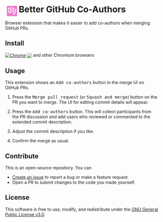 # <img src="resources/store-icon.svg" alt="" align="left" width="45"> Better GitHub Co-Authors

Browser extension that makes it easier to add co-authors when merging GitHub PRs.

## Install

[link-chrome]: https://chrome.google.com/webstore/detail/better-github-co-authors/nkemoipciaomkemfjbhfbcokpacdofnb 'Version published on Chrome Web Store'
<!-- [link-firefox]: https://addons.mozilla.org/firefox/addon/better-github-co-authors/ 'Version published on Mozilla Add-ons' -->

[<img src="https://raw.githubusercontent.com/alrra/browser-logos/90fdf03c/src/chrome/chrome.svg" width="48" alt="Chrome" valign="middle">][link-chrome] [<img valign="middle" src="https://img.shields.io/chrome-web-store/v/nkemoipciaomkemfjbhfbcokpacdofnb.svg?label=%20">][link-chrome] and other Chromium browsers

<!-- [<img src="https://raw.githubusercontent.com/alrra/browser-logos/90fdf03c/src/firefox/firefox.svg" width="48" alt="Firefox" valign="middle">][link-firefox] [<img valign="middle" src="https://img.shields.io/amo/v/better-github-co-authors?label=%20">][link-firefox] -->

## Usage

This extension shows an <kbd>Add co-authors</kbd> button in the merge UI on GitHub PRs.

1. Press the <kbd>Merge pull request</kbd> (or <kbd>Squash and merge</kbd>) button on the PR you want to merge. The UI for editing commit details will appear.

2. Press the <kbd>Add co-authors</kbd> button. This will collect participants from the PR discussion and add users who reviewed or commented to the extended commit description.

3. Adjust the commit description if you like.

4. Confirm the merge as usual.

## Contribute

This is an open-source repository. You can

- [Create an issue](https://github.com/delucis/github-to-linear/issues/new/choose) to report a bug or make a feature request.
- Open a PR to submit changes to the code you made yourself.

## License

This software is free to use, modify, and redistribute under the [GNU General Public License v3.0](/LICENSE).
